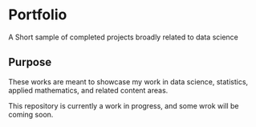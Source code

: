# Portfolio
A Short sample of completed projects broadly related to data science

## Purpose
These works are meant to showcase my work in data science, statistics, applied mathematics, and related content areas.  

This repository is currently a work in progress, and some wrok will be coming soon.
